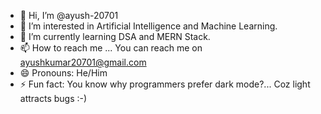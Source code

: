 - 👋 Hi, I’m @ayush-20701
- 👀 I’m interested in Artificial Intelligence and Machine Learning.
- 🌱 I’m currently learning DSA and MERN Stack.
- 📫 How to reach me ... You can reach me on ayushkumar20701@gmail.com
- 😄 Pronouns: He/Him
- ⚡ Fun fact: You know why programmers prefer dark mode?... Coz light attracts bugs :-)

<!---
ayush-20701/ayush-20701 is a ✨ special ✨ repository because its `README.md` (this file) appears on your GitHub profile.
You can click the Preview link to take a look at your changes.
--->
